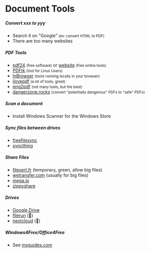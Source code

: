 # Document Tools

<div class="row row-cols-lg-2"><div>

##### Convert xxx to yyy

* Search it on "Google" <small>(ex: convert HTML to PDF)</small>
* There are too many websites

##### PDF Tools

* [pdf24](https://www.pdf24.org/en/) <small>(free software)</small> or [website](https://tools.pdf24.org/en/) <small>(free online tools)</small>
* [PDFtk](https://en.wikipedia.org/wiki/Pdftk) <small>(tool for Linux Users)</small>
* [InBrowser](https://inbrowser.github.io/) <small>(tools running locally in your browser)</small>
* [ilovepdf](https://www.ilovepdf.com/) <small>(a lot of tools, great)</small>
* [png2pdf](https://www.png2pdf.com/) <small>(not many tools, but the best)</small>
* [dangerzone.rocks](https://dangerzone.rocks/index.html) <small>(convert "potentially dangerous" PDFs to "safe" PDFs)</small>

##### Scan a document

* Install Windows Scanner for the Windows Store

##### Sync files between drives

* [freefilesync](https://freefilesync.org/download.php)
* [syncthing](https://github.com/syncthing/syncthing)
</div><div>

##### Share Files

* [filevert.fr](https://filevert.fr/) (temporary, green, allow big files)
* [wetransfer.com](https://wetransfer.com/) (usually for big files)
* [mega.io](https://mega.io/start)
* [zippyshare](https://www.zippyshare.com/)

##### Drives

* [Google Drive](https://www.google.com/drive/)
* [filerun](https://filerun.com/) (👻)
* [nextcloud](https://nextcloud.com/) (👻)

##### Windows4Free/Office4Free

* See [msguides.com](https://msguides.com/)
</div></div>